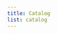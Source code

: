 ```yaml
---
title: Catalog
list: catalog
---
```


<script setup>
import { data } from './catalog.data'
</script>

<template v-for="(cat) in data.categories" :key="cat">
  <h2><a :href="`/catalog/${cat.slug}/`">{{cat?.title}}</a></h2>
  <p>{{cat?.description}}</p>
  <ul>
    <li v-for="product in cat?.products" :key="product">
      <a class="text-lg" :href="`/catalog/${cat.slug}/${product.slug}/`" >
      {{product.title}}
      </a>
    </li>
  </ul>
</template>
